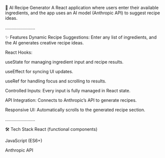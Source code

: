 🍳 AI Recipe Generator
A React application where users enter their available ingredients, and the app uses an AI model (Anthropic API) to suggest recipe ideas.

........................

✨ Features
Dynamic Recipe Suggestions: Enter any list of ingredients, and the AI generates creative recipe ideas.

React Hooks:

useState for managing ingredient input and recipe results.

useEffect for syncing UI updates.

useRef for handling focus and scrolling to results.

Controlled Inputs: Every input is fully managed in React state.

API Integration: Connects to Anthropic’s API to generate recipes.

Responsive UI: Automatically scrolls to the generated recipe section.

........................

🛠️ Tech Stack
React (functional components)

JavaScript (ES6+)

Anthropic API
